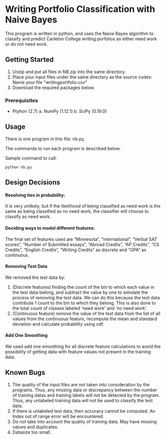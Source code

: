# Writing Portfolio Classification with Naive Bayes

This program is written in python, and uses the Naive Bayes algorithm to classify and predict Carleton College writing porfolios as either need work or do not need work.

## Getting Started

1. Unzip and put all files in NB.zip into the same directory. 
2. Place your input files under the same directory as the source codes:
    Name your file "writingportfolio.csv"
3. Download the required packages below.


### Prerequisites

- Ptyhon (2.7)
    a. NumPy (1.12.1)
    b. SciPy (0.19.0)

## Usage

There is one program in this file: nb.py.

The commands to run each program is described below. 

Sample command to call:
```
python nb.py
```


## Design Decisions

#### Resolving ties in probability:
It is very unlikely, but if the likelihood of being classified as need work is the same as being classified as no need work, the classifier will choose to classify as need work.

#### Deciding ways to model different features:

The final set of features used are “Minnesota”, “international”, “Verbal SAT scores”, “Number of Submitted essays”, “Abroad Credits”, “AP Credits”, “CS Credits”, “English Credits”,  “Writing Credits” as discrete and “GPA” as continuous.

#### Removing Test Data

We removed the test data by:
1. (Discrete features) finding the count of the bin to which each value in the test data belong, and subtract the value by one to simulate the process of removing the test data. We can do this because the test data contribute 1 count to the bin to which they belong. This is also done to the total count of classes labeled 'need work' and 'no need work'.
2. (Continuous feature) remove the value of the test data from the list of all values from the continuous feature, recompute the mean and standard deviation and calculate probability using cdf.

#### Add One Smoothing

We used add one smoothing for all discrete feature calculations to avoid the possibility of getting data with feature values not present in the training data.

## Known Bugs

1. The quality of the input files are not taken into consideration by the programs. Thus, any missing data or discrepancy between the number of training datas and training labels will not be detected by the program. Thus, any unlabeled training data will not be used to classify the test data.
2. If there is unlabeled test data, then accuracy cannot be computed. An Index out of range error will be encountered.
3. Do not take into account the quality of training data. May have missing values and duplicates.
4. Datasize too small.

